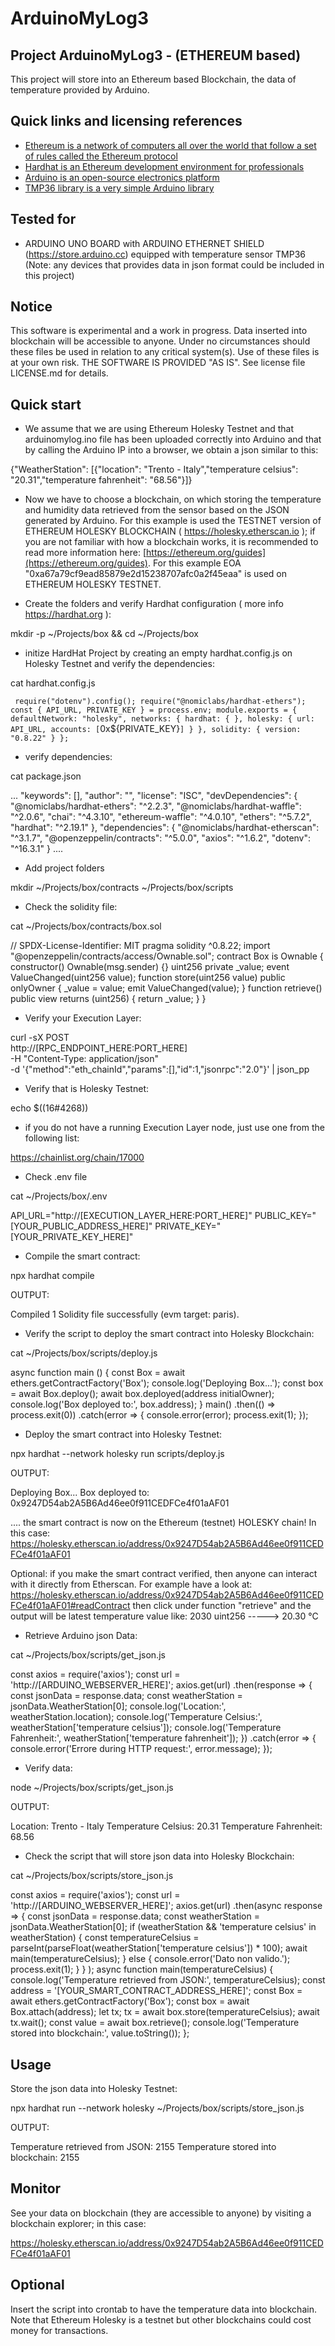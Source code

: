 ArduinoMyLog3
=============

## Project ArduinoMyLog3 - (ETHEREUM based)

This project will store into an Ethereum based Blockchain, the data of temperature provided by Arduino.

## Quick links and licensing references

- [Ethereum is a network of computers all over the world that follow a set of rules called the Ethereum protocol](https://ethereum.org)
- [Hardhat is an Ethereum development environment for professionals](https://hardhat.org)
- [Arduino is an open-source electronics platform](https://www.arduino.cc)
- [TMP36 library is a very simple Arduino library](https://github.com/Isaacr100/TMP36)

## Tested for

* ARDUINO UNO BOARD with ARDUINO ETHERNET SHIELD (https://store.arduino.cc) equipped with temperature sensor TMP36 (Note: any devices that provides data in json format could be included in this project)


## Notice
This software is experimental and a work in progress. Data inserted into blockchain will be accessible to anyone.
Under no circumstances should these files be used in relation to any critical system(s).
Use of these files is at your own risk.
THE SOFTWARE IS PROVIDED "AS IS". See license file LICENSE.md for details.

## Quick start

* We assume that we are using Ethereum Holesky Testnet and that arduinomylog.ino file has been uploaded correctly into Arduino and that by calling the Arduino IP into a browser, we obtain a json similar to this:

{"WeatherStation": [{"location": "Trento - Italy","temperature celsius": "20.31","temperature fahrenheit": "68.56"}]}

* Now we have to choose a blockchain, on which storing the temperature and humidity data retrieved from the sensor based on the JSON generated by Arduino. For this example is used the TESTNET version of ETHEREUM HOLESKY BLOCKCHAIN ( https://holesky.etherscan.io ); if you are not familiar with how a blockchain works, it is recommended to read more information here: [https://ethereum.org/guides](https://ethereum.org/guides). For this example EOA "0xa67a79cf9ead85879e2d15238707afc0a2f45eaa" is used on ETHEREUM HOLESKY TESTNET.

* Create the folders and verify Hardhat configuration ( more info https://hardhat.org ):

mkdir -p ~/Projects/box && cd ~/Projects/box

* initize HardHat Project by creating an empty hardhat.config.js on Holesky Testnet and verify the dependencies:

cat hardhat.config.js

`
require("dotenv").config();
require("@nomiclabs/hardhat-ethers");
const { API_URL, PRIVATE_KEY } = process.env;
module.exports = {
  defaultNetwork: "holesky",
  networks: {
    hardhat: {
    },
    holesky: {
      url: API_URL,
      accounts: [`0x${PRIVATE_KEY}`]
    }
  },
  solidity: {
    version: "0.8.22"
    }
  };
`
* verify dependencies:

cat package.json 

...
  "keywords": [],
  "author": "",
  "license": "ISC",
  "devDependencies": {
    "@nomiclabs/hardhat-ethers": "^2.2.3",
    "@nomiclabs/hardhat-waffle": "^2.0.6",
    "chai": "^4.3.10",
    "ethereum-waffle": "^4.0.10",
    "ethers": "^5.7.2",
    "hardhat": "^2.19.1"
  },
  "dependencies": {
    "@nomiclabs/hardhat-etherscan": "^3.1.7",
    "@openzeppelin/contracts": "^5.0.0",
    "axios": "^1.6.2",
    "dotenv": "^16.3.1"
  }
....

* Add project folders

mkdir ~/Projects/box/contracts ~/Projects/box/scripts

* Check the solidity file:

cat ~/Projects/box/contracts/box.sol

// SPDX-License-Identifier: MIT
pragma solidity ^0.8.22;
import "@openzeppelin/contracts/access/Ownable.sol";
contract Box is Ownable {
   constructor() Ownable(msg.sender) {}
   uint256 private _value;
   event ValueChanged(uint256 value);
   function store(uint256 value) public onlyOwner {
        _value = value;
        emit ValueChanged(value);
    }
    function retrieve() public view returns (uint256) {
        return _value;
    }
}


* Verify your Execution Layer:

curl -sX POST \
http://[RPC_ENDPOINT_HERE:PORT_HERE] \
-H "Content-Type: application/json" \
-d '{"method":"eth_chainId","params":[],"id":1,"jsonrpc":"2.0"}' | json_pp

* Verify that is Holesky Testnet:

echo $((16#4268))

* if you do not have a running Execution Layer node, just use one from the following list:

https://chainlist.org/chain/17000

* Check .env file

cat ~/Projects/box/.env

API_URL="http://[EXECUTION_LAYER_HERE:PORT_HERE]"
PUBLIC_KEY="[YOUR_PUBLIC_ADDRESS_HERE]"
PRIVATE_KEY="[YOUR_PRIVATE_KEY_HERE]"

* Compile the smart contract:

npx hardhat compile

OUTPUT:

Compiled 1 Solidity file successfully (evm target: paris).

* Verify the script to deploy the smart contract into Holesky Blockchain:

cat ~/Projects/box/scripts/deploy.js

async function main () {
  const Box = await ethers.getContractFactory('Box');
  console.log('Deploying Box...');
  const box = await Box.deploy(); 
  await box.deployed(address initialOwner);
  console.log('Box deployed to:', box.address);
}
main()
  .then(() => process.exit(0))
  .catch(error => {
    console.error(error);
    process.exit(1);
  });

* Deploy the smart contract into Holesky Testnet:

npx hardhat --network holesky run scripts/deploy.js

OUTPUT:

Deploying Box...
Box deployed to: 0x9247D54ab2A5B6Ad46ee0f911CEDFCe4f01aAF01

.... the smart contract is now on the Ethereum (testnet) HOLESKY chain!
In this case:
https://holesky.etherscan.io/address/0x9247D54ab2A5B6Ad46ee0f911CEDFCe4f01aAF01

Optional: if you make the smart contract verified, then anyone can interact with it directly from Etherscan.
For example have a look at:
https://holesky.etherscan.io/address/0x9247D54ab2A5B6Ad46ee0f911CEDFCe4f01aAF01#readContract
then click under function "retrieve" and the output will be latest temperature value like:
2030 uint256   -----> 20.30 °C

* Retrieve Arduino json Data:

cat ~/Projects/box/scripts/get_json.js

const axios = require('axios');
const url = 'http://[ARDUINO_WEBSERVER_HERE]';
axios.get(url)
  .then(response => {
    const jsonData = response.data;
    const weatherStation = jsonData.WeatherStation[0];
    console.log('Location:', weatherStation.location);
    console.log('Temperature Celsius:', weatherStation['temperature celsius']);
    console.log('Temperature Fahrenheit:', weatherStation['temperature fahrenheit']);
  })
  .catch(error => {
    console.error('Errore during HTTP request:', error.message);
  });

* Verify data:

node ~/Projects/box/scripts/get_json.js

OUTPUT:

Location: Trento - Italy
Temperature Celsius: 20.31
Temperature Fahrenheit: 68.56

* Check the script that will store json data into Holesky Blockchain:

cat ~/Projects/box/scripts/store_json.js

const axios = require('axios');
const url = 'http://[ARDUINO_WEBSERVER_HERE]';
axios.get(url)
  .then(async response => {
    const jsonData = response.data;
    const weatherStation = jsonData.WeatherStation[0];
   if (weatherStation && 'temperature celsius' in weatherStation) {
   const temperatureCelsius = parseInt(parseFloat(weatherStation['temperature celsius']) * 100);
   await main(temperatureCelsius);
  }
  else {
  console.error('Dato non valido.');
  process.exit(1);
       }
    } 
  );
  async function main(temperatureCelsius) {
  console.log('Temperature retrieved from JSON:', temperatureCelsius);
  const address = '[YOUR_SMART_CONTRACT_ADDRESS_HERE]';
  const Box = await ethers.getContractFactory('Box');
  const box = await Box.attach(address);
  let tx;
  tx = await box.store(temperatureCelsius);
  await tx.wait();
  const value = await box.retrieve();
  console.log('Temperature stored into blockchain:', value.toString());
};


## Usage

Store the json data into Holesky Testnet:

npx hardhat run --network holesky ~/Projects/box/scripts/store_json.js

OUTPUT:

Temperature retrieved from JSON: 2155
Temperature stored into blockchain: 2155

## Monitor

See your data on blockchain (they are accessible to anyone) by visiting a blockchain explorer; in this case:

https://holesky.etherscan.io/address/0x9247D54ab2A5B6Ad46ee0f911CEDFCe4f01aAF01


## Optional

Insert the script into crontab to have the temperature data into blockchain. Note that Ethereum Holesky is a testnet but other blockchains could cost money for transactions.
